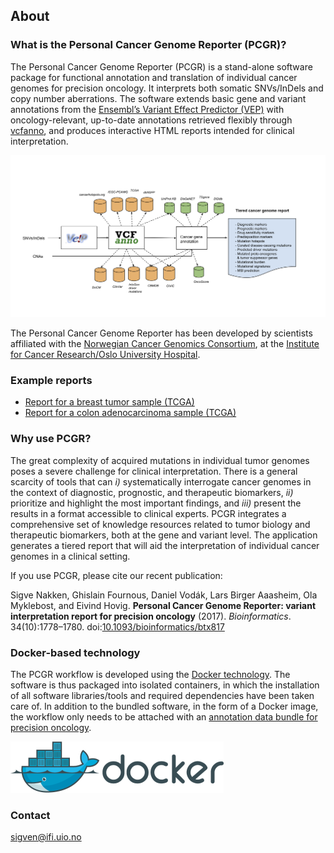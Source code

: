 ## About

###  What is the Personal Cancer Genome Reporter (PCGR)?

The Personal Cancer Genome Reporter (PCGR) is a stand-alone software package for functional annotation and translation of individual cancer genomes for precision oncology. It interprets both somatic SNVs/InDels and copy number aberrations. The software extends basic gene and variant annotations from the [Ensembl’s Variant Effect Predictor (VEP)](http://www.ensembl.org/info/docs/tools/vep/index.html) with oncology-relevant, up-to-date annotations retrieved flexibly through [vcfanno](https://github.com/brentp/vcfanno), and produces interactive HTML reports intended for clinical interpretation.


![](PCGR_workflow.png)

The Personal Cancer Genome Reporter has been developed by scientists affiliated with the [Norwegian Cancer Genomics Consortium](http://cancergenomics.no), at the [Institute for Cancer Research/Oslo University Hospital](http://radium.no).

### Example reports
* [Report for a breast tumor sample (TCGA)](http://folk.uio.no/sigven/tumor_sample.BRCA.pcgr_acmg.grch37.0.6.3.html)
* [Report for a colon adenocarcinoma sample (TCGA)](http://folk.uio.no/sigven/tumor_sample.COAD.pcgr_acmg.grch37.0.6.3.html)


### Why use PCGR?

The great complexity of acquired mutations in individual tumor genomes poses a severe challenge for clinical interpretation. There is a general scarcity of tools that can _i)_ systematically interrogate cancer genomes in the context of diagnostic, prognostic, and therapeutic biomarkers, _ii)_ prioritize and highlight the most important findings, and _iii)_ present the results in a format  accessible to clinical experts. PCGR integrates a comprehensive set of knowledge resources related to tumor biology and therapeutic biomarkers, both at the gene and variant level. The application generates a tiered report that will aid the interpretation of individual cancer genomes in a clinical setting.

If you use PCGR, please cite our recent publication:

Sigve Nakken, Ghislain Fournous, Daniel Vodák, Lars Birger Aaasheim, Ola Myklebost, and Eivind Hovig. __Personal Cancer Genome Reporter: variant interpretation report for precision oncology__ (2017). _Bioinformatics_. 34(10):1778–1780. doi:[10.1093/bioinformatics/btx817](https://doi.org/10.1093/bioinformatics/btx817)

### Docker-based technology

The PCGR workflow is developed using the [Docker technology](https://www.docker.com/what-docker). The software is thus packaged into isolated containers, in which the installation of all software libraries/tools and required dependencies have been taken care of. In addition to the bundled software, in the form of a Docker image, the workflow only needs to be attached with an [annotation data bundle for precision oncology](annotation_resources.html).

![](docker-logo50.png)

### Contact

sigven@ifi.uio.no

